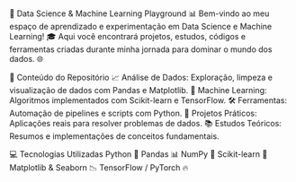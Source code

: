 
🚀 Data Science & Machine Learning Playground 📊
Bem-vindo ao meu espaço de aprendizado e experimentação em Data Science e Machine Learning! 🎓 Aqui você encontrará projetos, estudos, códigos e ferramentas criadas durante minha jornada para dominar o mundo dos dados. 🌐

🧰 Conteúdo do Repositório
📈 Análise de Dados: Exploração, limpeza e visualização de dados com Pandas e Matplotlib.
🤖 Machine Learning: Algoritmos implementados com Scikit-learn e TensorFlow.
🛠️ Ferramentas: Automação de pipelines e scripts com Python.
🔎 Projetos Práticos: Aplicações reais para resolver problemas de dados.
📚 Estudos Teóricos: Resumos e implementações de conceitos fundamentais.

💻 Tecnologias Utilizadas
Python 🐍
Pandas 📊
NumPy 🔢
Scikit-learn 🤖
Matplotlib & Seaborn 📉
TensorFlow / PyTorch 🔥
